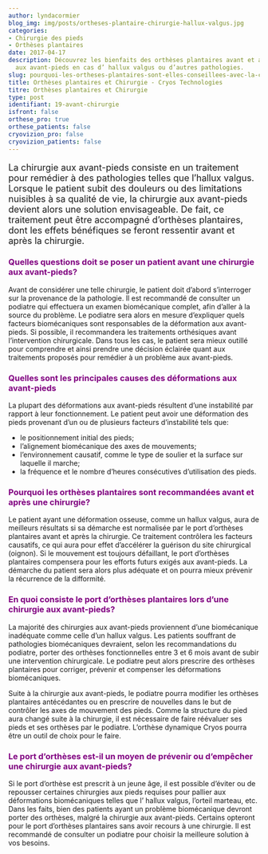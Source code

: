 ```yaml
---
author: lyndacormier
blog_img: img/posts/ortheses-plantaire-chirurgie-hallux-valgus.jpg
categories:
- Chirurgie des pieds
- Orthèses plantaires
date: 2017-04-17
description: Découvrez les bienfaits des orthèses plantaires avant et après une chirurgie
  aux avant-pieds en cas d’ hallux valgus ou d’autres pathologies.
slug: pourquoi-les-ortheses-plantaires-sont-elles-conseillees-avec-la-chirurgie-aux-avant-pieds/
title: Orthèses plantaires et Chirurgie - Cryos Technologies
titre: Orthèses plantaires et Chirurgie
type: post
identifiant: 19-avant-chirurgie
isfront: false
orthese_pro: true
orthese_patients: false
cryovizion_pro: false
cryovizion_patients: false
---
```


<p style="font-size: 18px;">La chirurgie aux avant-pieds consiste en un traitement pour remédier à des pathologies telles que l’hallux valgus. Lorsque le patient subit des douleurs ou des limitations nuisibles à sa qualité de vie, la chirurgie aux avant-pieds devient alors une solution envisageable. De fait, ce traitement peut être accompagné d’orthèses plantaires, dont les effets bénéfiques se feront ressentir avant et après la chirurgie.</p>

<h3 style="color: #800080;">Quelles questions doit se poser un patient avant une chirurgie aux avant-pieds?</h3>
Avant de considérer une telle chirurgie, le patient doit d’abord s’interroger sur la provenance de la pathologie. Il est recommandé de consulter un podiatre qui effectuera un examen biomécanique complet, afin d’aller à la source du problème. Le podiatre sera alors en mesure d’expliquer quels facteurs biomécaniques sont responsables de la déformation aux avant-pieds. Si possible, il recommandera les traitements orthésiques avant l’intervention chirurgicale. Dans tous les cas, le patient sera mieux outillé pour comprendre et ainsi prendre une décision éclairée quant aux traitements proposés pour remédier à un problème aux avant-pieds.

<h3 style="color: #800080;">Quelles sont les principales causes des déformations aux avant-pieds</h3>
La plupart des déformations aux avant-pieds résultent d’une instabilité par rapport à leur fonctionnement. Le patient peut avoir une déformation des pieds provenant d’un ou de plusieurs facteurs d’instabilité tels que:
<ul>
	<li>le positionnement initial des pieds;</li>
	<li>l’alignement biomécanique des axes de mouvements;</li>
	<li>l’environnement causatif, comme le type de soulier et la surface sur laquelle il marche;</li>
	<li>la fréquence et le nombre d’heures consécutives d’utilisation des pieds.</li>
</ul>
<h3 style="color: #800080;">Pourquoi les orthèses plantaires sont recommandées avant et après une chirurgie?</h3>
Le patient ayant une déformation osseuse, comme un hallux valgus, aura de meilleurs résultats si sa démarche est normalisée par le port d’orthèses plantaires avant et après la chirurgie. Ce traitement contrôlera les facteurs causatifs, ce qui aura pour effet d’accélérer la guérison du site chirurgical (oignon). Si le mouvement est toujours défaillant, le port d’orthèses plantaires compensera pour les efforts futurs exigés aux avant-pieds. La démarche du patient sera alors plus adéquate et on pourra mieux prévenir la récurrence de la difformité.

<h3 style="color: #800080;">En quoi consiste le port d’orthèses plantaires lors d’une chirurgie aux avant-pieds?</h3>
La majorité des chirurgies aux avant-pieds proviennent d’une biomécanique inadéquate comme celle d’un hallux valgus. Les patients souffrant de pathologies biomécaniques devraient, selon les recommandations du podiatre, porter des orthèses fonctionnelles entre 3 et 6 mois avant de subir une intervention chirurgicale. Le podiatre peut alors prescrire des orthèses plantaires pour corriger, prévenir et compenser les déformations biomécaniques.

Suite à la chirurgie aux avant-pieds, le podiatre pourra modifier les orthèses plantaires antécédantes ou en prescrire de nouvelles dans le but de contrôler les axes de mouvement des pieds. Comme la structure du pied aura changé suite à la chirurgie, il est nécessaire de faire réévaluer ses pieds et ses orthèses par le podiatre. L’orthèse dynamique Cryos pourra être un outil de choix pour le faire.

<h3 style="color: #800080;">Le port d’orthèses est-il un moyen de prévenir ou d’empêcher une chirurgie aux avant-pieds?</h3>
Si le port d’orthèse est prescrit à un jeune âge, il est possible d’éviter ou de repousser certaines chirurgies aux pieds requises pour pallier aux déformations biomécaniques telles que l’ hallux valgus, l’orteil marteau, etc. Dans les faits, bien des patients ayant un problème biomécanique devront porter des orthèses, malgré la chirurgie aux avant-pieds. Certains opteront pour le port d’orthèses plantaires sans avoir recours à une chirurgie. Il est recommandé de consulter un podiatre pour choisir la meilleure solution à vos besoins.